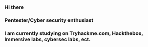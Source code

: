 ### Hi there 


### Pentester/Cyber security enthusiast

### I am currently studying on Tryhackme.com, Hackthebox, Immersive labs, cybersec labs, ect.



<script src="https://tryhackme.com/badge/113766"></script>
